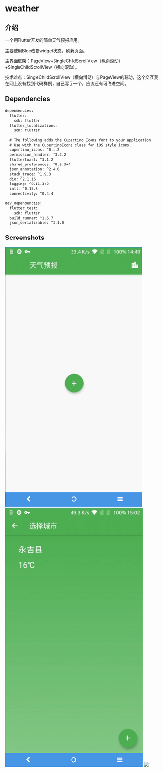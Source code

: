 # weather

## 介绍
一个用Flutter开发的简单天气预报应用。

主要使用Bloc改变widget状态，刷新页面。

主界面框架：PageView+SingleChildScrollView（纵向滚动）+SingleChildScrollView（横向滚动）。

技术难点：SingleChildScrollView（横向滑动）与PageView的联动，这个交互我在网上没有找到代码样例，自己写了一个，应该还有可改进空间。

## Dependencies
```
dependencies:
  flutter:
    sdk: flutter
  flutter_localizations:
    sdk: flutter

  # The following adds the Cupertino Icons font to your application.
  # Use with the CupertinoIcons class for iOS style icons.
  cupertino_icons: ^0.1.2
  permission_handler: ^3.2.2
  fluttertoast: ^3.1.2
  shared_preferences: ^0.5.3+4
  json_annotation: ^2.4.0
  stack_trace: ^1.9.3
  dio: ^2.1.16
  logging: ^0.11.3+2
  intl: ^0.15.8
  connectivity: ^0.4.4

dev_dependencies:
  flutter_test:
    sdk: flutter
  build_runner: ^1.6.7
  json_serializable: ^3.1.0

```
## Screenshots
<img src="screenshots/weather1.gif">
<img src="screenshots/weather2.gif">
<img src="screenshots/weather3.gif">
